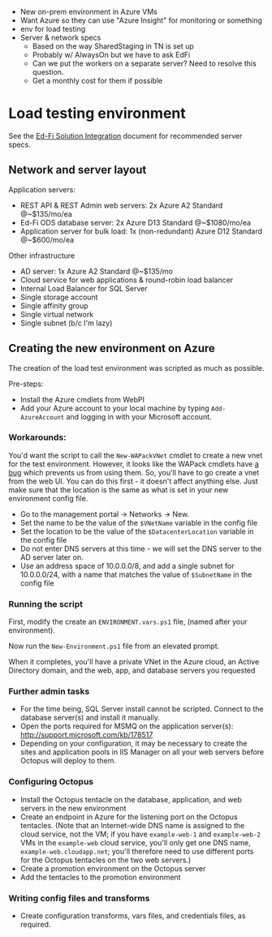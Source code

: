 

- New on-prem environment in Azure VMs 
- Want Azure so they can use "Azure Insight" for monitoring or something
- env for load testing
- Server & network specs
    - Based on the way SharedStaging in TN is set up
    - Probably w/ AlwaysOn but we have to ask EdFi
    - Can we put the workers on a separate server? Need to resolve this question.
    - Get a monthly cost for them if possible

# Load testing environment

See the [Ed-Fi Solution Integration](https://docs.google.com/a/doublelinepartners.com/document/d/1N4ABmZwOyYUFEHn7vMPgjqfpZOwf0YRNBx1VCIe8LvI) document for recommended server specs. 

## Network and server layout

Application servers: 

- REST API & REST Admin web servers: 2x Azure A2 Standard @~$135/mo/ea
- Ed-Fi ODS database server: 2x Azure D13 Standard @~$1080/mo/ea
- Application server for bulk load: 1x (non-redundant) Azure D12 Standard @~$600/mo/ea

Other infrastructure

- AD server: 1x Azure A2 Standard @~$135/mo
- Cloud service for web applications & round-robin load balancer
- Internal Load Balancer for SQL Server
- Single storage account
- Single affinity group
- Single virtual network
- Single subnet (b/c I'm lazy)

## Creating the new environment on Azure

The creation of the load test environment was scripted as much as possible. 

Pre-steps: 

- Install the Azure cmdlets from WebPI
- Add your Azure account to your local machine by typing `Add-AzureAccount` and logging in with your Microsoft account.

### Workarounds: 

You'd want the script to call the `New-WAPackVNet` cmdlet to create a new vnet for the test environment. However, it looks like the WAPack cmdlets have [a bug](https://github.com/Azure/azure-sdk-tools/issues/2935) which prevents us from using them. So, you'll have to go create a vnet from the web UI. You can do this first - it doesn't affect anything else. Just make sure that the location is the same as what is set in your new environment config file. 

- Go to the management portal -> Networks -> New. 
- Set the name to be the value of the `$VNetName` variable in the config file
- Set the location to be the value of the `$DatacenterLocation` variable in the config file
- Do not enter DNS servers at this time - we will set the DNS server to the AD server later on. 
- Use an address space of 10.0.0.0/8, and add a single subnet for 10.0.0.0/24, with a name that matches the value of `$SubnetName` in the config file

### Running the script

First, modify the create an `ENVIRONMENT.vars.ps1` file, (named after your environment). 

Now run the `New-Environment.ps1` file from an elevated prompt. 

When it completes, you'll have a private VNet in the Azure cloud, an Active Directory domain, and the web, app, and database servers you requested

### Further admin tasks

- For the time being, SQL Server install cannot be scripted. Connect to the database server(s) and install it manually.
- Open the ports required for MSMQ on the application server(s): http://support.microsoft.com/kb/178517
- Depending on your configuration, it may be necessary to create the sites and application pools in IIS Manager on all your web servers before Octopus will deploy to them.

### Configuring Octopus

- Install the Octopus tentacle on the database, application, and web servers in the new environment
- Create an endpoint in Azure for the listening port on the Octopus tentacles. (Note that an Internet-wide DNS name is assigned to the cloud service, not the VM; if you have `example-web-1` and `example-web-2` VMs in the `example-web` cloud service, you'll only get one DNS name, `example-web.cloudapp.net`; you'll therefore need to use different ports for the Octopus tentacles on the two web servers.)
- Create a promotion environment on the Octopus server
- Add the tentacles to the promotion environment

### Writing config files and transforms

- Create configuration transforms, vars files, and credentials files, as required.

